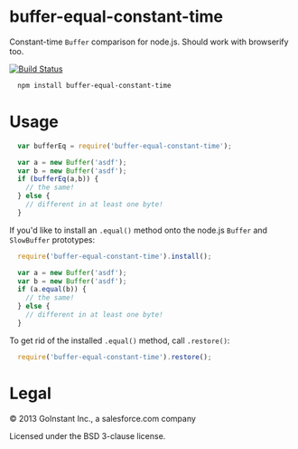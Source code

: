 # buffer-equal-constant-time

Constant-time `Buffer` comparison for node.js. Should work with browserify too.

[![Build Status](https://travis-ci.org/goinstant/buffer-equal-constant-time.png?branch=master)](https://travis-ci.org/goinstant/buffer-equal-constant-time)

```sh
  npm install buffer-equal-constant-time
```

# Usage

```js
  var bufferEq = require('buffer-equal-constant-time');

  var a = new Buffer('asdf');
  var b = new Buffer('asdf');
  if (bufferEq(a,b)) {
    // the same!
  } else {
    // different in at least one byte!
  }
```

If you'd like to install an `.equal()` method onto the node.js `Buffer` and
`SlowBuffer` prototypes:

```js
  require('buffer-equal-constant-time').install();

  var a = new Buffer('asdf');
  var b = new Buffer('asdf');
  if (a.equal(b)) {
    // the same!
  } else {
    // different in at least one byte!
  }
```

To get rid of the installed `.equal()` method, call `.restore()`:

```js
  require('buffer-equal-constant-time').restore();
```

# Legal

&copy; 2013 GoInstant Inc., a salesforce.com company

Licensed under the BSD 3-clause license.
